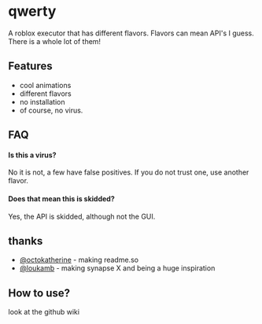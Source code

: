 
# qwerty

A roblox executor that has different flavors. Flavors can mean API's I guess. There is a whole lot of them!



## Features

- cool animations
- different flavors
- no installation
- of course, no virus.



## FAQ

####  Is this a virus?

No it is not, a few have false positives. If you do not trust one, use another flavor.

#### Does that mean this is skidded?

Yes, the API is skidded, although not the GUI.

## thanks

- [@octokatherine](https://www.github.com/octokatherine) - making readme.so
- [@loukamb](https://github.com/loukamb) - making synapse X and being a huge inspiration

## How to use?

look at the github wiki

